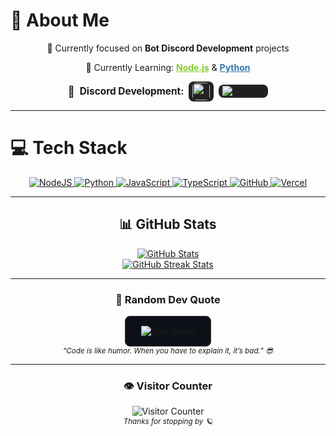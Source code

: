 # 💫 About Me
<div align="center">
  <p>
    💼 Currently focused on <b>Bot Discord Development</b> projects  
  </p>
  <p>
    🌱 Currently Learning:
    <a href="https://nodejs.org/" target="_blank" style="color:#83cd29;"><b>Node.js</b></a> & 
    <a href="https://www.python.org/" target="_blank" style="color:#3776ab;"><b>Python</b></a>
  </p>
  <p>
    <div style="display: flex; align-items: center; justify-content: center; gap: 8px; margin-bottom: 2px;">
      <span style="font-size:1.2em;">🤖</span>
      <span style="font-weight: bold; font-size:1.1em;">Discord Development:</span>
      <a href="https://discord.js.org/" target="_blank" style="display:inline-block; background:#222; border-radius:8px; padding:2px 6px;">
        <img src="https://skillicons.dev/icons?i=discordjs" alt="Discord.js" height="28" style="vertical-align:middle; border-radius:6px;"/>
      </a>
      <a href="https://discord.com/users/Naqint" target="_blank" style="display:inline-block; background:#222; border-radius:8px; padding:2px 6px;">
        <img src="https://img.shields.io/badge/Naqint%20-%20Discord-5865F2?style=for-the-badge&logo=discord&logoColor=white" alt="Discord"/>
      </a>
    </div>
  </p>
</div>

---

# 💻 Tech Stack
<div align="center">
  <a href="https://nodejs.org/" target="_blank">
    <img src="https://skillicons.dev/icons?i=nodejs" alt="NodeJS"/>
  </a>
  <a href="https://www.python.org/" target="_blank">
    <img src="https://skillicons.dev/icons?i=python" alt="Python"/>
  </a>
  <a href="https://developer.mozilla.org/en-US/docs/Web/JavaScript" target="_blank">
    <img src="https://skillicons.dev/icons?i=js" alt="JavaScript"/>
  </a>
  <a href="https://www.typescriptlang.org/" target="_blank">
    <img src="https://skillicons.dev/icons?i=ts" alt="TypeScript"/>
  </a>
  <a href="https://github.com/" target="_blank">
    <img src="https://skillicons.dev/icons?i=github" alt="GitHub"/>
  </a>
  <a href="https://vercel.com/" target="_blank">
    <img src="https://skillicons.dev/icons?i=vercel" alt="Vercel"/>
  </a>
</div>

---

<div align="center">
  <h2>📊 GitHub Stats</h2>
  <a href="https://github.com/naqent" target="_blank">
    <img src="https://github-readme-stats.vercel.app/api?username=naqent&theme=tokyonight&hide_border=false&include_all_commits=true&count_private=true&show_icons=true" alt="GitHub Stats"/>
  </a>
  <br/>
  <a href="https://github.com/naqent" target="_blank">
    <img src="https://github-readme-streak-stats.herokuapp.com/?user=naqent&theme=tokyonight&hide_border=false" alt="GitHub Streak Stats"/>
  </a>
</div>

---

<div align="center">
  <h3>💬 Random Dev Quote</h3>
  <div style="background:#0d1117; border:1px solid #30363d; border-radius:8px; padding:15px 25px; display:inline-block;">
    <img src="https://quotes-github-readme.vercel.app/api?type=horizontal&theme=dark" alt="Dev Quote" />
  </div>
  <br/>
  <sub><i>“Code is like humor. When you have to explain it, it’s bad.” 😎</i></sub>
</div>

---

<div align="center">
  <h3>👁️ Visitor Counter</h3>
  <img src="https://count.getloli.com/@naqent?theme=asoul" alt="Visitor Counter"/>
  <br/>
  <sub><i>Thanks for stopping by 🪐</i></sub>
</div>

<!-- Generated with ❤️ for naqent -->
